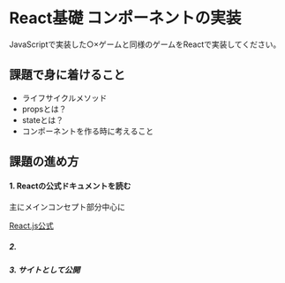 

# React基礎 コンポーネントの実装

JavaScriptで実装した○×ゲームと同様のゲームをReactで実装してください。

## 課題で身に着けること

- ライフサイクルメソッド
- propsとは？
- stateとは？
- コンポーネントを作る時に考えること

## 課題の進め方

#### 1. Reactの公式ドキュメントを読む

主にメインコンセプト部分中心に

[React.js公式](https://ja.reactjs.org/docs/hello-world.html)

##### 2. 

##### 3. サイトとして公開
